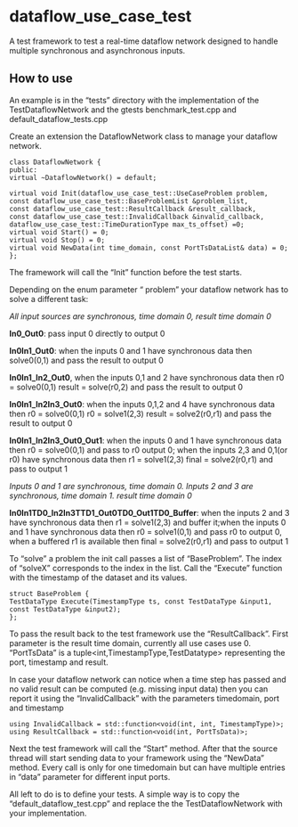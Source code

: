 # dataflow_use_case_test

A test framework to test a real-time dataflow network designed to handle multiple synchronous and asynchronous inputs.



## How to use

An example is in the “tests” directory with the implementation of the TestDataflowNetwork and the gtests benchmark_test.cpp and default_dataflow_tests.cpp





Create an extension the DataflowNetwork class to manage your dataflow network.



 ```
 class DataflowNetwork {
 public:
 virtual ~DataflowNetwork() = default;

 virtual void Init(dataflow_use_case_test::UseCaseProblem problem, const dataflow_use_case_test::BaseProblemList &problem_list,
 const dataflow_use_case_test::ResultCallback &result_callback,
 const dataflow_use_case_test::InvalidCallback &invalid_callback,
 dataflow_use_case_test::TimeDurationType max_ts_offset) =0;
 virtual void Start() = 0;
 virtual void Stop() = 0;
 virtual void NewData(int time_domain, const PortTsDataList& data) = 0;
 };

 ```

The framework will call the “Init” function before the test starts.

Depending on the enum parameter “ problem” your dataflow network has to solve a different task:

*All input sources are synchronous, time domain 0, result time domain 0*

**In0_Out0**: pass input 0 directly to output 0

**In0In1_Out0**: when the inputs 0 and 1 have synchronous data then solve0(0,1) and pass the result to output 0

**In0In1_In2_Out0**, when the inputs 0,1 and 2  have synchronous data then r0 = solve0(0,1) result = solve(r0,2) and pass the result to output 0

**In0In1_In2In3_Out0**: when the inputs 0,1,2 and 4  have synchronous data then r0 = solve0(0,1) r0 = solve1(2,3) result = solve2(r0,r1) and pass the result to output 0

**In0In1_In2In3_Out0_Out1**: when the inputs 0 and 1 have synchronous data then r0 = solve0(0,1) and pass to r0 output 0; when the inputs 2,3 and 0,1(or r0) have synchronous data then r1 = solve1(2,3) final = solve2(r0,r1) and pass to output 1

*Inputs 0 and 1 are synchronous, time domain 0. Inputs 2 and 3 are synchronous, time domain 1. result time domain 0*

**In0In1TD0_In2In3TTD1_Out0TD0_Out1TD0_Buffer**: when the inputs  2 and 3 have synchronous data then r1 = solve1(2,3) and buffer it;when the inputs 0 and 1 have synchronous data then r0 = solve1(0,1) and pass r0 to output 0, when a buffered r1 is available then final = solve2(r0,r1) and pass to output 1

To “solve” a problem the init call passes a list of “BaseProblem”. The index of “solveX” corresponds to the index in the list. Call the “Execute” function with the timestamp of the dataset and its values.

 ```
struct BaseProblem {
 TestDataType Execute(TimestampType ts, const TestDataType &input1, const TestDataType &input2);
 };
 ```

To pass the result back to the test framework use the “ResultCallback”.
First parameter is the result time domain, currently all use cases use 0.
“PortTsData” is a tuple<int,TimestampType,TestDatatype>  representing the port, timestamp and result.

In case your dataflow network can notice when a time step has passed and no valid result can be computed (e.g. missing input data) then you can report it using the “InvalidCallback” with the parameters timedomain, port and timestamp

 ```
using InvalidCallback = std::function<void(int, int, TimestampType)>;
using ResultCallback = std::function<void(int, PortTsData)>;
 ```

Next the test framework will call the “Start” method.
After that the source thread will start sending data to your framework using the “NewData” method. Every call is only for one timedomain but can have multiple entries in “data” parameter for different input ports.

All left to do is to define your tests. A simple way is to copy the “default_dataflow_test.cpp” and replace the the TestDataflowNetwork with your implementation.